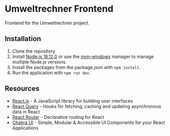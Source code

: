 # Umweltrechner Frontend
Frontend for the Umweltrechner project.

## Installation
1. Clone the repository
2. Install [Node.js 18.12.0](https://nodejs.org/en/download/) or use the [nvm-windows](https://github.com/coreybutler/nvm-windows) manager to manage multiple Node.js versions.
3. Install the packages from the package.json with `npm install`.
4. Run the application with `npm run dev`.


## Resources
- [React.js](https://beta.reactjs.org/) - A JavaScript library for building user interfaces
- [React Query](https://tanstack.com/query/v4/) - Hooks for fetching, caching and updating asynchronous data in React
- [React Router](https://reactrouter.com/) - Declarative routing for React
- [Chakra UI](https://chakra-ui.com/) - Simple, Modular & Accessible UI Components for your React Applications